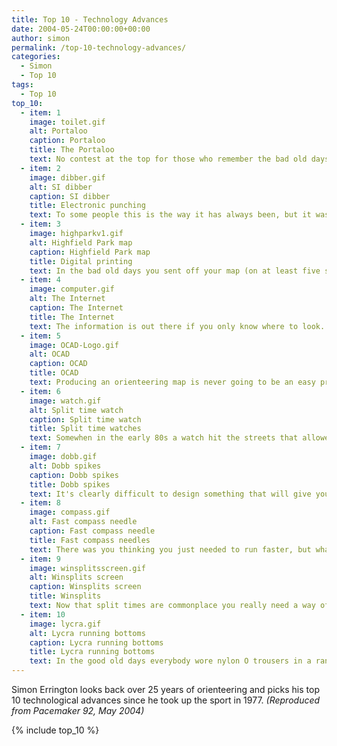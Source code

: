 ```yaml
---
title: Top 10 - Technology Advances
date: 2004-05-24T00:00:00+00:00
author: simon
permalink: /top-10-technology-advances/
categories:
  - Simon
  - Top 10
tags:
  - Top 10
top_10:
  - item: 1
    image: toilet.gif
    alt: Portaloo
    caption: Portaloo
    title: The Portaloo
    text: No contest at the top for those who remember the bad old days of latrine pits, toilet tents, cardboard toilets and even rubbish skips with planks. Nobody who has experienced the alternatives should ever complain about the queue for the Portaloo. BOF thought they were such a good idea that the cost of toilets used to be tax-deductible when calculating the levy to be paid by an event. Recent bad publicity about toilets blowing over at the British Championships this year doesn't even begin to approach the true horrors of how it used to be.
  - item: 2
    image: dibber.gif
    alt: SI dibber
    caption: SI dibber
    title: Electronic punching
    text: To some people this is the way it has always been, but it was not until 1997 that we saw the first electronic punching events in this country. The leap from nothing to standard practice has been remarkably quick and painless. This was undoubtedly helped by the Lottery money that was available at just the right time to help out the clubs and associations brave enough to make the jump. There was a time when Tyvek control cards would have been near the top of this list, but they are all but irrelevant now for big events. There are people around who have never known the joy of checking 2000 soaking wet control cards in a cold dark tent. You really don't know what you are missing.
  - item: 3
    image: highparkv1.gif
    alt: Highfield Park map
    caption: Highfield Park map
    title: Digital printing
    text: In the bad old days you sent off your map (on at least five separate drawing films) and waited with crossed fingers. Several weeks later you got back the map, or rather several thousand of them, since it was cheaper that way. Nowadays I can sit at home and print direct to a colour inkjet or laser printer, and out comes an almost perfect and certainly usable map. The blind alley of colour photocopying caught a few people out for a while (don't do it unless there is no alternative) but the latest laser printed offerings from the depths of Kallkwik in Leamington Spa are almost indistinguishable from offset printing. Printing on demand (at registration or even in the start lane) will be the next big thing.
  - item: 4
    image: computer.gif
    alt: The Internet
    caption: The Internet
    title: The Internet
    text: The information is out there if you only know where to look. Fixture lists, event details, start lists, results, split times, club contact information, scandal, gossip, and even scurrilous newsletter articles can all be found from the comfort of home. Many people will have already worked out you can find details of and enter just about any event anywhere in the world by email if you try hard enough My latest achievement was to discover that the Mallorcan Orienteering Championships happened to co-incide with a holiday in Mallorca. Two emails later and Helen and I were Mallorcan Orienteering Champions for 2003.
  - item: 5
    image: OCAD-Logo.gif
    alt: OCAD
    caption: OCAD
    title: OCAD
    text: Producing an orienteering map is never going to be an easy process, but OCAD has at least made it something that mortals can attempt. My 1985 copy of Mapmaking for Orienteers lays out in great detail the pros and cons of scribing over drawing, along with details of pen widths, light tables, letraset symbols and much more. OCAD reduces all this to a mouse, keyboard and whatever artistic talent you may have to add. Gone are the days of separate drawing films for each colour, all drawn in black just to confuse the novices. Now the colour separations are done for you and what you see is (nearly) what you get. Why not download a free version of OCAD from the internet to see what it is all about and find if you could be the club's next expert cartographer?
  - item: 6
    image: watch.gif
    alt: Split time watch
    caption: Split time watch
    title: Split time watches
    text: Somewhen in the early 80s a watch hit the streets that allowed you to record 30 split times. Suddenly it was possible to compare individual leg times and find out what was really happening in the forest. Huddles would form at the finish as people compared route choices and times and argued about how much time they had lost. This has largely been replaced now by split time print-outs, but look round an orienteering car park and spot the ones wearing a split time watch. I still take split times at all races, just to check up on the electronics.
  - item: 7
    image: dobb.gif
    alt: Dobb spikes
    caption: Dobb spikes
    title: Dobb spikes
    text: It's clearly difficult to design something that will give you grip on the range of terrain that you encounter on even a small orienteering event in the south east, let alone deepest, hilliest, rockiest, muddiest Scotland or Scandinavia. Rubber studs alone were not enough, and there was a period when O-shoes came with screw-in cross-country spikes. These lethal items had a tendency to inflict bone-deep ankle lacerations during mass starts, as well as picking up small tree trunks and M10s that you ran over on the course. Then someone worked out that you could put the metal bit inside the rubber bit, and the Dobb spike was born.
  - item: 8
    image: compass.gif
    alt: Fast compass needle
    caption: Fast compass needle
    title: Fast compass needles
    text: There was you thinking you just needed to run faster, but what you really needed was for your compass to be faster as well. A mysterious design of fat needles or extra bolt-on magnets turns out to produce a compass that settles faster than a traditional thin needle compass. People who have just bought such an item are easily identified since they spend the next 30 minutes flicking the compass backward and forwards and insisting that their friends watch how fantastic it is. We're talking the difference between about two seconds and about one second for the needle to settle, and you still need to remember to take the bearing in the first place, but if every second counts then this is the gadget for you. For those who still think that induction damping is the latest craze it may be time for a new toy.
  - item: 9
    image: winsplitsscreen.gif
    alt: Winsplits screen
    caption: Winsplits screen
    title: Winsplits
    text: Now that split times are commonplace you really need a way of interpreting what all the numbers really mean. Bring on Winsplits and spend hours watching little runner icons rerun the race whilst cheering on your favourites and groaning as you miss the depression at number 5 yet again and your greatest rival pulls ahead. The various options allow you to spot who ran the fastest (and slowest) times on each leg, who that person was who led you astray at control 10, what time you really lost tying up your shoe laces on the run-in and even how much you would have won by if you hadn't made any mistakes at all. But seriously this is a fantastic program, and should be the first place to look for anyone trying to work out what they are doing wrong and where the time is going.
  - item: 10
    image: lycra.gif
    alt: Lycra running bottoms
    caption: Lycra running bottoms
    title: Lycra running bottoms
    text: In the good old days everybody wore nylon O trousers in a range of dark colours so as not to offend the senses or put off other competitors. Then people began to realise that they weren't really all that pleasant to run in, especially when wet. Bring on the lycra bottoms, and suddenly everybody was out there sporting the go-faster look, no matter what size of body they needed to squeeze in. My first pair were a result of getting to the JK assembly area and realising my O trousers were 2.5km away in the car, whilst the my start was 5 minutes away in the corner of the field. Ultrasport to the rescue, as ever, and it has been lycra ever since.
---
```

Simon Errington looks back over 25 years of orienteering and picks his top 10 technological advances since he took up the sport in 1977. _(Reproduced from Pacemaker 92, May 2004)_

<!--more-->

{% include top_10 %}

